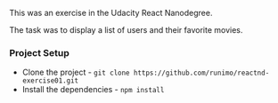 This was an exercise in the Udacity React Nanodegree.

The task was to display a list of users and their favorite movies.

### Project Setup
- Clone the project - `git clone https://github.com/runimo/reactnd-exercise01.git`
- Install the dependencies - `npm install`
